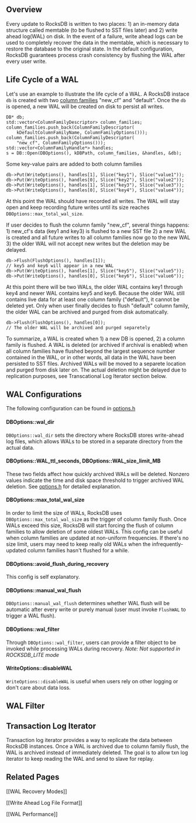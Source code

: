 ## Overview

Every update to RocksDB is written to two places: 1) an in-memory data structure called memtable (to be flushed to SST files later) and 2) write ahead log(WAL) on disk. In the event of a failure, write ahead logs can be used to completely recover the data in the memtable, which is necessary to restore the database to the original state. In the default configuration, RocksDB guarantees process crash consistency by flushing the WAL after every user write.

## Life Cycle of a WAL

Let's use an example to illustrate the life cycle of a WAL. A RocksDB instace `db` is created with two [column families](https://github.com/facebook/rocksdb/wiki/Column-Families) "new_cf" and "default". Once the `db` is opened, a new WAL will be created on disk to persist all writes.
```
DB* db;
std::vector<ColumnFamilyDescriptor> column_families;
column_families.push_back(ColumnFamilyDescriptor(
    kDefaultColumnFamilyName, ColumnFamilyOptions()));
column_families.push_back(ColumnFamilyDescriptor(
    "new_cf", ColumnFamilyOptions()));
std::vector<ColumnFamilyHandle*> handles;
s = DB::Open(DBOptions(), kDBPath, column_families, &handles, &db);
```

Some key-value pairs are added to both column families

```
db->Put(WriteOptions(), handles[1], Slice("key1"), Slice("value1"));
db->Put(WriteOptions(), handles[0], Slice("key2"), Slice("value2"));
db->Put(WriteOptions(), handles[1], Slice("key3"), Slice("value3"));
db->Put(WriteOptions(), handles[0], Slice("key4"), Slice("value4"));
```

At this point the WAL should have recorded all writes. The WAL will stay open and keep recording future writes until its size reaches `DBOptions::max_total_wal_size`.

If user decides to flush the column family "new_cf", several things happens: 1) new_cf's data (key1 and key3) is flushed to a new SST file 2) a new WAL is created and all future writes to all column families now go to the new WAL 3) the older WAL will not accept new writes but the deletion may be delayed.

```
db->Flush(FlushOptions(), handles[1]);
// key5 and key6 will appear in a new WAL
db->Put(WriteOptions(), handles[1], Slice("key5"), Slice("value5"));
db->Put(WriteOptions(), handles[0], Slice("key6"), Slice("value6"));
```

At this point there will be two WALs, the older WAL contains key1 through key4 and newer WAL contains key5 and key6. Because the older WAL still contains live data for at least one column family ("default"), it cannot be deleted yet. Only when user finally decides to flush "default" column family, the older WAL can be archived and purged from disk automatically.

```
db->Flush(FlushOptions(), handles[0]);
// The older WAL will be archived and purged separetely
```

To summarize, a WAL is created when 1) a new DB is opened, 2) a column family is flushed. A WAL is deleted (or archived if archival is enabled) when all column families have flushed beyond the largest sequence number contained in the WAL, or in other words, all data in the WAL have been persisted to SST files. Archived WALs will be moved to a separete location and purged from disk later on. The actual deletion might be delayed due to replication purposes, see Transcational Log Iterator section below.

## WAL Configurations

The following configuration can be found in [options.h](https://github.com/facebook/rocksdb/blob/5.10.fb/include/rocksdb/options.h)

#### DBOptions::wal_dir

`DBOptions::wal_dir` sets the directory where RocksDB stores write-ahead log files, which allows WALs to be stored in a separate directory from the actual data.

#### DBOptions::WAL_ttl_seconds, DBOptions::WAL_size_limit_MB

These two fields affect how quickly archived WALs will be deleted. Nonzero values indicate the time and disk space threshold to trigger archived WAL deletion. See [options.h](https://github.com/facebook/rocksdb/blob/5.10.fb/include/rocksdb/options.h#L554-L565) for detailed explanation.

#### DBOptions::max_total_wal_size

In order to limit the size of WALs, RocksDB uses `DBOptions::max_total_wal_size` as the trigger of column family flush. Once WALs exceed this size, RocksDB will start forcing the flush of column families to allow deletion of some oldest WALs. This config can be useful when column families are updated at non-uniform frequencies. If there's no size limit, users may need to keep really old WALs when the infrequently-updated column families hasn't flushed for a while. 

#### DBOptions::avoid_flush_during_recovery

This config is self explanatory.

#### DBOptions::manual_wal_flush

`DBOptions::manual_wal_flush` determines whether WAL flush will be automatic after every write or purely manual (user must invoke `FlushWAL` to trigger a WAL flush).

#### DBOptions::wal_filter

Through `DBOptions::wal_filter`, users can provide a filter object to be invoked while processing WALs during recovery. 
_Note: Not supported in ROCKSDB_LITE mode_

#### WriteOptions::disableWAL

`WriteOptions::disableWAL` is useful when users rely on other logging or don't care about data loss.

## WAL Filter

## Transaction Log Iterator
Transaction log iterator provides a way to replicate the data between RocksDB instances. Once a WAL is archived due to column family flush, the WAL is archived instead of immediately deleted. The goal is to allow txn log iterator to keep reading the WAL and send to slave for replay. 

## Related Pages

[[WAL Recovery Modes]]

[[Write Ahead Log File Format]]

[[WAL Performance]]